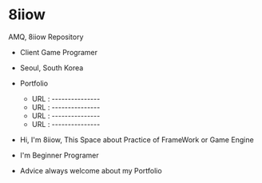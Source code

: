 # 8iiow
AMQ, 8iiow Repository
- Client Game Programer
- Seoul, South Korea
- Portfolio 
   - URL : ---------------
   - URL : ---------------
   - URL : ---------------
   - URL : ---------------
   
   
- Hi, I'm 8iiow, This Space about Practice of FrameWork or Game Engine 
- I'm Beginner Programer
- Advice always welcome about my Portfolio
